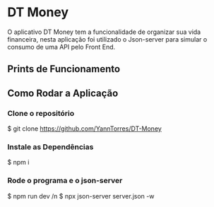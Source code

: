 # DT Money

O aplicativo DT Money tem a funcionalidade de organizar sua vida financeira, nesta aplicação foi utilizado o Json-server
para simular o consumo de uma API pelo Front End. 

## Prints de Funcionamento



## Como Rodar a Aplicação

### Clone o repositório
$ git clone https://github.com/YannTorres/DT-Money

### Instale as Dependências
$ npm i

### Rode o programa e o json-server
$ npm run dev /n
$ npx json-server server.json -w

